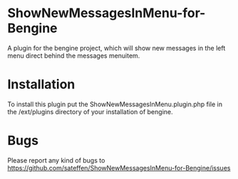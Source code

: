 ShowNewMessagesInMenu-for-Bengine
=================================

A plugin for the bengine project, which will show new messages in the left menu direct behind the messages menuitem.



Installation
============

To install this plugin put the ShowNewMessagesInMenu.plugin.php file in the /ext/plugins directory of your installation of bengine.



Bugs
====

Please report any kind of bugs to https://github.com/sateffen/ShowNewMessagesInMenu-for-Bengine/issues
